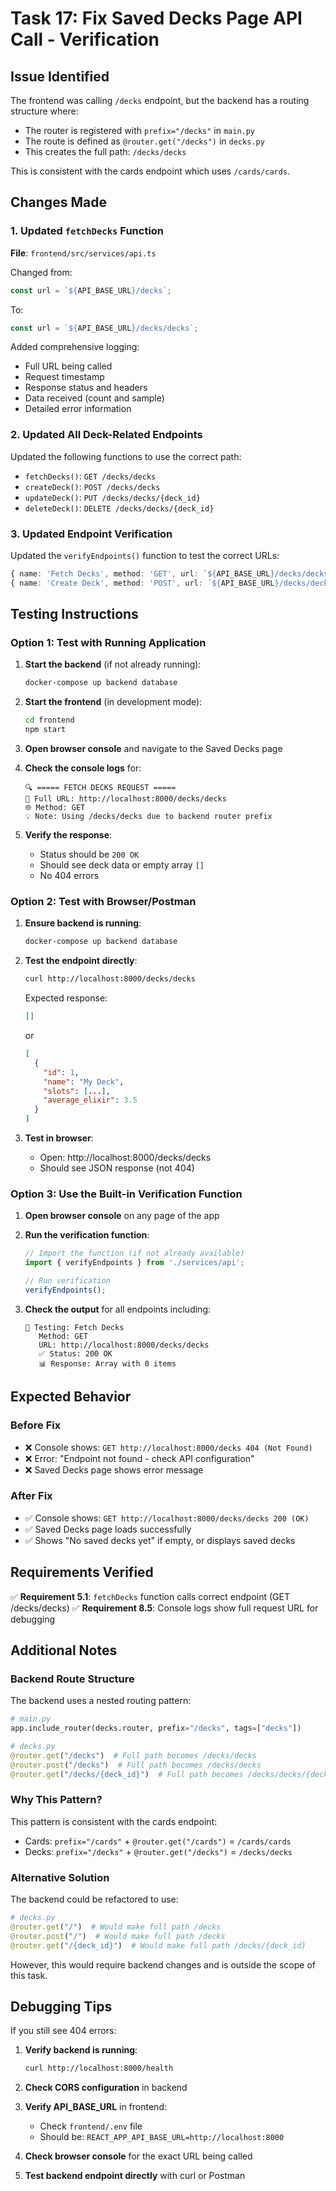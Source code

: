 # Task 17: Fix Saved Decks Page API Call - Verification

## Issue Identified

The frontend was calling `/decks` endpoint, but the backend has a routing structure where:
- The router is registered with `prefix="/decks"` in `main.py`
- The route is defined as `@router.get("/decks")` in `decks.py`
- This creates the full path: `/decks/decks`

This is consistent with the cards endpoint which uses `/cards/cards`.

## Changes Made

### 1. Updated `fetchDecks` Function
**File**: `frontend/src/services/api.ts`

Changed from:
```typescript
const url = `${API_BASE_URL}/decks`;
```

To:
```typescript
const url = `${API_BASE_URL}/decks/decks`;
```

Added comprehensive logging:
- Full URL being called
- Request timestamp
- Response status and headers
- Data received (count and sample)
- Detailed error information

### 2. Updated All Deck-Related Endpoints

Updated the following functions to use the correct path:
- `fetchDecks()`: `GET /decks/decks`
- `createDeck()`: `POST /decks/decks`
- `updateDeck()`: `PUT /decks/decks/{deck_id}`
- `deleteDeck()`: `DELETE /decks/decks/{deck_id}`

### 3. Updated Endpoint Verification

Updated the `verifyEndpoints()` function to test the correct URLs:
```typescript
{ name: 'Fetch Decks', method: 'GET', url: `${API_BASE_URL}/decks/decks` },
{ name: 'Create Deck', method: 'POST', url: `${API_BASE_URL}/decks/decks` },
```

## Testing Instructions

### Option 1: Test with Running Application

1. **Start the backend** (if not already running):
   ```bash
   docker-compose up backend database
   ```

2. **Start the frontend** (in development mode):
   ```bash
   cd frontend
   npm start
   ```

3. **Open browser console** and navigate to the Saved Decks page

4. **Check the console logs** for:
   ```
   🔍 ===== FETCH DECKS REQUEST =====
   📍 Full URL: http://localhost:8000/decks/decks
   🌐 Method: GET
   💡 Note: Using /decks/decks due to backend router prefix
   ```

5. **Verify the response**:
   - Status should be `200 OK`
   - Should see deck data or empty array `[]`
   - No 404 errors

### Option 2: Test with Browser/Postman

1. **Ensure backend is running**:
   ```bash
   docker-compose up backend database
   ```

2. **Test the endpoint directly**:
   ```bash
   curl http://localhost:8000/decks/decks
   ```

   Expected response:
   ```json
   []
   ```
   or
   ```json
   [
     {
       "id": 1,
       "name": "My Deck",
       "slots": [...],
       "average_elixir": 3.5
     }
   ]
   ```

3. **Test in browser**:
   - Open: http://localhost:8000/decks/decks
   - Should see JSON response (not 404)

### Option 3: Use the Built-in Verification Function

1. **Open browser console** on any page of the app

2. **Run the verification function**:
   ```javascript
   // Import the function (if not already available)
   import { verifyEndpoints } from './services/api';
   
   // Run verification
   verifyEndpoints();
   ```

3. **Check the output** for all endpoints including:
   ```
   📡 Testing: Fetch Decks
      Method: GET
      URL: http://localhost:8000/decks/decks
      ✅ Status: 200 OK
      📊 Response: Array with 0 items
   ```

## Expected Behavior

### Before Fix
- ❌ Console shows: `GET http://localhost:8000/decks 404 (Not Found)`
- ❌ Error: "Endpoint not found - check API configuration"
- ❌ Saved Decks page shows error message

### After Fix
- ✅ Console shows: `GET http://localhost:8000/decks/decks 200 (OK)`
- ✅ Saved Decks page loads successfully
- ✅ Shows "No saved decks yet" if empty, or displays saved decks

## Requirements Verified

✅ **Requirement 5.1**: `fetchDecks` function calls correct endpoint (GET /decks/decks)
✅ **Requirement 8.5**: Console logs show full request URL for debugging

## Additional Notes

### Backend Route Structure
The backend uses a nested routing pattern:
```python
# main.py
app.include_router(decks.router, prefix="/decks", tags=["decks"])

# decks.py
@router.get("/decks")  # Full path becomes /decks/decks
@router.post("/decks")  # Full path becomes /decks/decks
@router.get("/decks/{deck_id}")  # Full path becomes /decks/decks/{deck_id}
```

### Why This Pattern?
This pattern is consistent with the cards endpoint:
- Cards: `prefix="/cards"` + `@router.get("/cards")` = `/cards/cards`
- Decks: `prefix="/decks"` + `@router.get("/decks")` = `/decks/decks`

### Alternative Solution
The backend could be refactored to use:
```python
# decks.py
@router.get("/")  # Would make full path /decks
@router.post("/")  # Would make full path /decks
@router.get("/{deck_id}")  # Would make full path /decks/{deck_id}
```

However, this would require backend changes and is outside the scope of this task.

## Debugging Tips

If you still see 404 errors:

1. **Verify backend is running**:
   ```bash
   curl http://localhost:8000/health
   ```

2. **Check CORS configuration** in backend

3. **Verify API_BASE_URL** in frontend:
   - Check `frontend/.env` file
   - Should be: `REACT_APP_API_BASE_URL=http://localhost:8000`

4. **Check browser console** for the exact URL being called

5. **Test backend endpoint directly** with curl or Postman
